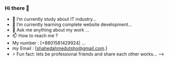 ### Hi there 👋

- 🔭 I’m currently study about IT industry...
- 🌱 I’m currently learning complete website development...
- 💬 Ask me anything about my work ...
- 📫 How to reach me ?
- My number  : [+8801581429924] ...
- my Email   : [shahedahmedutsho@gmail.com.]
- ⚡ Fun fact: lets be professional friends and share each other works...
-->
